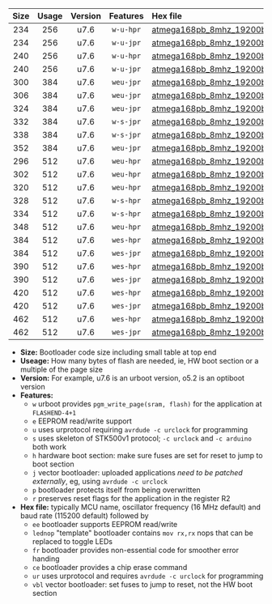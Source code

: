 |Size|Usage|Version|Features|Hex file|
|:-:|:-:|:-:|:-:|:--|
|234|256|u7.6|`w-u-hpr`|[atmega168pb_8mhz_19200bps_ur.hex](https://raw.githubusercontent.com/stefanrueger/urboot/main/atmega168pb_8mhz_19200bps_ur.hex)|
|234|256|u7.6|`w-u-jpr`|[atmega168pb_8mhz_19200bps_ur_vbl.hex](https://raw.githubusercontent.com/stefanrueger/urboot/main/atmega168pb_8mhz_19200bps_ur_vbl.hex)|
|240|256|u7.6|`w-u-hpr`|[atmega168pb_8mhz_19200bps_lednop_ur.hex](https://raw.githubusercontent.com/stefanrueger/urboot/main/atmega168pb_8mhz_19200bps_lednop_ur.hex)|
|240|256|u7.6|`w-u-jpr`|[atmega168pb_8mhz_19200bps_lednop_ur_vbl.hex](https://raw.githubusercontent.com/stefanrueger/urboot/main/atmega168pb_8mhz_19200bps_lednop_ur_vbl.hex)|
|300|384|u7.6|`weu-jpr`|[atmega168pb_8mhz_19200bps_ee_ur_vbl.hex](https://raw.githubusercontent.com/stefanrueger/urboot/main/atmega168pb_8mhz_19200bps_ee_ur_vbl.hex)|
|306|384|u7.6|`weu-jpr`|[atmega168pb_8mhz_19200bps_ee_lednop_ur_vbl.hex](https://raw.githubusercontent.com/stefanrueger/urboot/main/atmega168pb_8mhz_19200bps_ee_lednop_ur_vbl.hex)|
|324|384|u7.6|`weu-jpr`|[atmega168pb_8mhz_19200bps_ee_lednop_fr_ur_vbl.hex](https://raw.githubusercontent.com/stefanrueger/urboot/main/atmega168pb_8mhz_19200bps_ee_lednop_fr_ur_vbl.hex)|
|332|384|u7.6|`w-s-jpr`|[atmega168pb_8mhz_19200bps_vbl.hex](https://raw.githubusercontent.com/stefanrueger/urboot/main/atmega168pb_8mhz_19200bps_vbl.hex)|
|338|384|u7.6|`w-s-jpr`|[atmega168pb_8mhz_19200bps_lednop_vbl.hex](https://raw.githubusercontent.com/stefanrueger/urboot/main/atmega168pb_8mhz_19200bps_lednop_vbl.hex)|
|352|384|u7.6|`weu-jpr`|[atmega168pb_8mhz_19200bps_ee_lednop_fr_ce_ur_vbl.hex](https://raw.githubusercontent.com/stefanrueger/urboot/main/atmega168pb_8mhz_19200bps_ee_lednop_fr_ce_ur_vbl.hex)|
|296|512|u7.6|`weu-hpr`|[atmega168pb_8mhz_19200bps_ee_ur.hex](https://raw.githubusercontent.com/stefanrueger/urboot/main/atmega168pb_8mhz_19200bps_ee_ur.hex)|
|302|512|u7.6|`weu-hpr`|[atmega168pb_8mhz_19200bps_ee_lednop_ur.hex](https://raw.githubusercontent.com/stefanrueger/urboot/main/atmega168pb_8mhz_19200bps_ee_lednop_ur.hex)|
|320|512|u7.6|`weu-hpr`|[atmega168pb_8mhz_19200bps_ee_lednop_fr_ur.hex](https://raw.githubusercontent.com/stefanrueger/urboot/main/atmega168pb_8mhz_19200bps_ee_lednop_fr_ur.hex)|
|328|512|u7.6|`w-s-hpr`|[atmega168pb_8mhz_19200bps.hex](https://raw.githubusercontent.com/stefanrueger/urboot/main/atmega168pb_8mhz_19200bps.hex)|
|334|512|u7.6|`w-s-hpr`|[atmega168pb_8mhz_19200bps_lednop.hex](https://raw.githubusercontent.com/stefanrueger/urboot/main/atmega168pb_8mhz_19200bps_lednop.hex)|
|348|512|u7.6|`weu-hpr`|[atmega168pb_8mhz_19200bps_ee_lednop_fr_ce_ur.hex](https://raw.githubusercontent.com/stefanrueger/urboot/main/atmega168pb_8mhz_19200bps_ee_lednop_fr_ce_ur.hex)|
|384|512|u7.6|`wes-hpr`|[atmega168pb_8mhz_19200bps_ee.hex](https://raw.githubusercontent.com/stefanrueger/urboot/main/atmega168pb_8mhz_19200bps_ee.hex)|
|384|512|u7.6|`wes-jpr`|[atmega168pb_8mhz_19200bps_ee_vbl.hex](https://raw.githubusercontent.com/stefanrueger/urboot/main/atmega168pb_8mhz_19200bps_ee_vbl.hex)|
|390|512|u7.6|`wes-hpr`|[atmega168pb_8mhz_19200bps_ee_lednop.hex](https://raw.githubusercontent.com/stefanrueger/urboot/main/atmega168pb_8mhz_19200bps_ee_lednop.hex)|
|390|512|u7.6|`wes-jpr`|[atmega168pb_8mhz_19200bps_ee_lednop_vbl.hex](https://raw.githubusercontent.com/stefanrueger/urboot/main/atmega168pb_8mhz_19200bps_ee_lednop_vbl.hex)|
|420|512|u7.6|`wes-hpr`|[atmega168pb_8mhz_19200bps_ee_lednop_fr.hex](https://raw.githubusercontent.com/stefanrueger/urboot/main/atmega168pb_8mhz_19200bps_ee_lednop_fr.hex)|
|420|512|u7.6|`wes-jpr`|[atmega168pb_8mhz_19200bps_ee_lednop_fr_vbl.hex](https://raw.githubusercontent.com/stefanrueger/urboot/main/atmega168pb_8mhz_19200bps_ee_lednop_fr_vbl.hex)|
|462|512|u7.6|`wes-hpr`|[atmega168pb_8mhz_19200bps_ee_lednop_fr_ce.hex](https://raw.githubusercontent.com/stefanrueger/urboot/main/atmega168pb_8mhz_19200bps_ee_lednop_fr_ce.hex)|
|462|512|u7.6|`wes-jpr`|[atmega168pb_8mhz_19200bps_ee_lednop_fr_ce_vbl.hex](https://raw.githubusercontent.com/stefanrueger/urboot/main/atmega168pb_8mhz_19200bps_ee_lednop_fr_ce_vbl.hex)|

- **Size:** Bootloader code size including small table at top end
- **Useage:** How many bytes of flash are needed, ie, HW boot section or a multiple of the page size
- **Version:** For example, u7.6 is an urboot version, o5.2 is an optiboot version
- **Features:**
  + `w` urboot provides `pgm_write_page(sram, flash)` for the application at `FLASHEND-4+1`
  + `e` EEPROM read/write support
  + `u` uses urprotocol requiring `avrdude -c urclock` for programming
  + `s` uses skeleton of STK500v1 protocol; `-c urclock` and `-c arduino` both work
  + `h` hardware boot section: make sure fuses are set for reset to jump to boot section
  + `j` vector bootloader: uploaded applications *need to be patched externally*, eg, using `avrdude -c urclock`
  + `p` bootloader protects itself from being overwritten
  + `r` preserves reset flags for the application in the register R2
- **Hex file:** typically MCU name, oscillator frequency (16 MHz default) and baud rate (115200 default) followed by
  + `ee` bootloader supports EEPROM read/write
  + `lednop` "template" bootloader contains `mov rx,rx` nops that can be replaced to toggle LEDs
  + `fr` bootloader provides non-essential code for smoother error handing
  + `ce` bootloader provides a chip erase command
  + `ur` uses urprotocol and requires `avrdude -c urclock` for programming
  + `vbl` vector bootloader: set fuses to jump to reset, not the HW boot section
